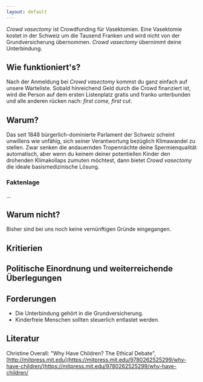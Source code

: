 ```yaml
---
layout: default
---
```


<div class="underline">
<i>Crowd vasectomy</i> ist Crowdfunding für Vasektomien. Eine Vasektomie kostet in der Schweiz um die Tausend Franken und wird nicht von der Grundversicherung übernommen. <i>Crowd vasectomy</i> übernimmt deine Unterbindung.
</div>

## Wie funktioniert's?

Nach der Anmeldung bei _Crowd vasectomy_ kommst du ganz einfach auf unsere Warteliste. Sobald hinreichend Geld durch die Crowd finanziert ist, wird die Person auf dem ersten Listenplatz gratis und franko unterbunden und alle anderen rücken nach: _first come, first cut_.

## Warum?

Das seit 1848 bürgerlich-dominierte Parlament der Schweiz scheint unwillens wie unfähig, sich seiner Verantwortung bezüglich Klimawandel zu stellen. Zwar senken die andauernden Tropennächte deine Spermienqualität automatisch, aber wenn du keinem deiner potentiellen Kinder den drohenden Klimakollaps zumuten möchtest, dann bietet _Crowd vasectomy_ die ideale basismedizinische Lösung.

### Faktenlage
...

## Warum nicht?

Bisher sind bei uns noch keine vernünftigen Gründe eingegangen.

## Kritierien

## Politische Einordnung und weiterreichende Überlegungen

## Forderungen

- Die Unterbindung gehört in die Grundversicherung.
- Kinderfreie Menschen sollten steuerlich entlastet werden.

## Literatur

Christine Overall: "Why Have Children? The Ethical Debate", [http://mitpress.mit.edu](https://mitpress.mit.edu/9780262525299/why-have-children/)https://mitpress.mit.edu/9780262525299/why-have-children/
